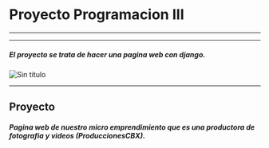 # Proyecto Programacion III
*** 
***
##### El proyecto se trata de hacer una pagina web con django.

![Sin titulo](http://github.cuhrt.com/taller-mi-primer-blog-django/img/django-tux.png)
***
## Proyecto
##### Pagina web de nuestro micro emprendimiento que es una productora de fotografia y videos (ProduccionesCBX). 
